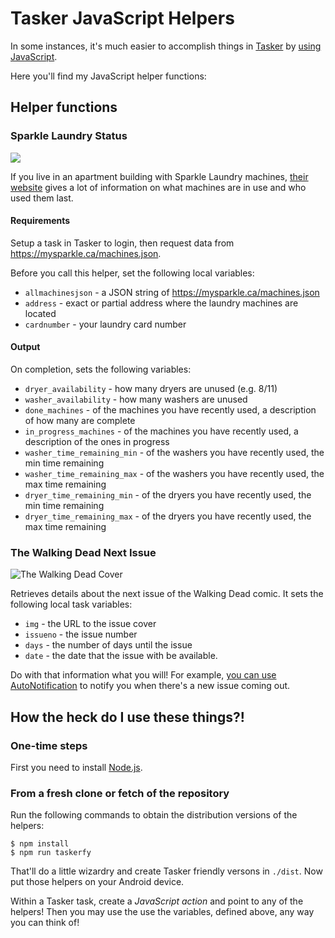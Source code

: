 # Tasker JavaScript Helpers

In some instances, it's much easier to accomplish things in [Tasker](https://play.google.com/store/apps/details?id=net.dinglisch.android.taskerm&hl=en) by [using JavaScript](http://tasker.dinglisch.net/userguide/en/javascript.html).

Here you'll find my JavaScript helper functions:

## Helper functions

### Sparkle Laundry Status

![](https://mysparkle.ca/images/logos/mysparkle.png?vfix_903)

If you live in an apartment building with Sparkle Laundry machines, [their website](https://mysparkle.ca/) gives a lot of information on what machines are in use and who used them last.

#### Requirements

Setup a task in Tasker to login, then request data from https://mysparkle.ca/machines.json.

Before you call this helper, set the following local variables:

- `allmachinesjson` - a JSON string of https://mysparkle.ca/machines.json
- `address` - exact or partial address where the laundry machines are located
- `cardnumber` - your laundry card number

#### Output

On completion, sets the following variables:
- `dryer_availability` - how many dryers are unused (e.g. 8/11)
- `washer_availability` - how many washers are unused
- `done_machines` - of the machines you have recently used, a description of how many are complete
- `in_progress_machines` - of the machines you have recently used, a description of the ones in progress
- `washer_time_remaining_min` - of the washers you have recently used, the min time remaining
- `washer_time_remaining_max` - of the washers you have recently used, the max time remaining
- `dryer_time_remaining_min` - of the dryers you have recently used, the min time remaining
- `dryer_time_remaining_max` - of the dryers you have recently used, the max time remaining

### The Walking Dead Next Issue

![The Walking Dead Cover](https://vignette.wikia.nocookie.net/walkingdead/images/1/18/Twd100cover_adlard.jpg/revision/latest?cb=20120616020008)

Retrieves details about the next issue of the Walking Dead comic. It sets the following local task variables:

- `img` - the URL to the issue cover
- `issueno` - the issue number
- `days` - the number of days until the issue
- `date` - the date that the issue with be available.

Do with that information what you will! For example, [you can use AutoNotification](http://imgur.com/a/ZPTwv#0) to notify you when there's a new issue coming out.

## How the heck do I use these things?!

### One-time steps
First you need to install [Node.js](https://nodejs.org/download/).

### From a fresh clone or fetch of the repository

Run the following commands to obtain the distribution versions of the helpers:

    $ npm install
    $ npm run taskerfy

That'll do a little wizardry and create Tasker friendly versons in `./dist`. Now put those helpers on your Android device.

Within a Tasker task, create a _JavaScript action_ and point to any of the helpers! Then you may use the use the variables, defined above, any way you can think of!
